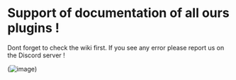 # Support of documentation of all ours plugins !
Dont forget to check the wiki first.
If you see any error please report us on the Discord server !


(![image](https://user-images.githubusercontent.com/58884937/154821866-46cde4b4-6f97-4e19-a3a8-86038a10728d.png))
